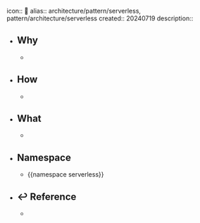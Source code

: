icon:: 📄
alias:: architecture/pattern/serverless, pattern/architecture/serverless
created:: 20240719
description::

- ## Why
  -
- ## How
  -
- ## What
  -
- ## Namespace
  - {{namespace serverless}}
- ## ↩ Reference
  -